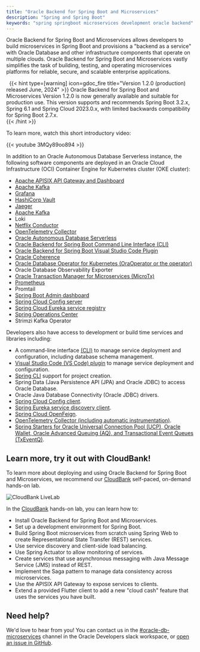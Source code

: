 ```yaml
---
title: "Oracle Backend for Spring Boot and Microservices"
description: "Spring and Spring Boot"
keywords: "spring springboot microservices development oracle backend"
---
```


Oracle Backend for Spring Boot and Microservices allows developers to build microservices in Spring Boot and provisions a "backend as a service" with Oracle Database and other infrastructure components that operate on multiple clouds. Oracle Backend for Spring Boot and Microservices vastly simplifies the task of building, testing, and operating microservices platforms for reliable, secure, and scalable enterprise applications.

&nbsp;
{{< hint type=[warning] icon=gdoc_fire title="Version 1.2.0 (production) released June, 2024" >}}
 Oracle Backend for Spring Boot and Microservices Version 1.2.0 is now generally available and suitable for production use. This version supports and recommends Spring Boot 3.2.x, Spring 6.1 and Spring Cloud 2023.0.x, with limited backwards compatibility for Spring Boot 2.7.x.  
{{< /hint >}}
&nbsp;

To learn more, watch this short introductory video:

{{< youtube 3MQy89oo894 >}}

In addition to an Oracle Autonomous Database Serverless instance, the following software components are deployed in an Oracle Cloud
Infrastructure (OCI) Container Engine for Kubernetes cluster (OKE cluster):

- [Apache APISIX API Gateway and Dashboard](platform/apigw/)
- [Apache Kafka](https://kafka.apache.org/)
- [Grafana](observability/metrics/)
- [HashiCorp Vault](platform/vault/)
- [Jaeger](observability/tracing/)
- [Apache Kafka](https://kafka.apache.org)
- Loki
- [Netflix Conductor](platform/conductor/)
- [OpenTelemetry Collector](observability/tracing/)
- [Oracle Autonomous Database Serverless](database/)
- [Oracle Backend for Spring Boot Command Line Interface (CLI)](development/cli/)
- [Oracle Backend for Spring Boot Visual Studio Code Plugin](platform/vscode-plugin/)
- [Oracle Coherence](https://docs.oracle.com/en/middleware/standalone/coherence/)
- [Oracle Database Operator for Kubernetes (OraOperator or the operator)](https://github.com/oracle/oracle-database-operator)
- Oracle Database Observability Exporter
- [Oracle Transaction Manager for Microservices (MicroTx)](platform/microtx/)
- [Prometheus](observability/metrics/)
- Promtail
- [Spring Boot Admin dashboard](platform/spring-admin/)
- [Spring Cloud Config server](platform/config/)
- [Spring Cloud Eureka service registry](platform/eureka/)
- [Spring Operations Center](platform/soc/)
- Strimzi Kafka Operator

Developers also have access to development or build time services and libraries including:

- A command-line interface [(CLI)](development/cli/) to manage service deployment and configuration, including database schema management.
- [Visual Studio Code (VS Code) plugin](platform/vscode-plugin/) to manage service deployment and configuration.
- [Spring CLI](https://spring.io/projects/spring-cli) support for project creation.
- Spring Data (Java Persistence API (JPA) and Oracle JDBC) to access Oracle Database.
- Oracle Java Database Connectivity (Oracle JDBC) drivers.
- [Spring Cloud Config client](platform/config/).
- [Spring Eureka service discovery client](platform/eureka/).
- [Spring Cloud OpenFeign](https://spring.io/projects/spring-cloud-openfeign).
- [OpenTelemetry Collector (including automatic instrumentation)](observability/tracing/).
- [Spring Starters for Oracle Universal Connection Pool (UCP), Oracle Wallet, Oracle Advanced Queuing (AQ), and Transactional Event Queues (TxEventQ)](starters/).

## Learn more, try it out with CloudBank!

To learn more about deploying and using Oracle Backend for Spring Boot and Microservices, we recommend our
[CloudBank](https://bit.ly/CloudBankOnOBaaS) self-paced, on-demand hands-on lab.

![CloudBank LiveLab](./cloudbank-hol.png)

In the [CloudBank](https://bit.ly/CloudBankOnOBaaS) hands-on lab, you can learn how to:

- Install Oracle Backend for Spring Boot and Microservices.
- Set up a development environment for Spring Boot.
- Build Spring Boot microservices from scratch using Spring Web to create
  Representational State Transfer (REST) services.
- Use service discovery and client-side load balancing.
- Use Spring Actuator to allow monitoring of services.
- Create services that use asynchronous messaging with Java Message Service (JMS) instead of REST.
- Implement the Saga pattern to manage data consistency across microservices.
- Use the APISIX API Gateway to expose services to clients.
- Extend a provided Flutter client to add a new "cloud cash" feature that uses the services you have built.

## Need help?

We'd love to hear from you!  You can contact us in the
[#oracle-db-microservices](https://oracledevs.slack.com/archives/C06L9CDGR6Z) channel in the
Oracle Developers slack workspace, or [open an issue in GitHub](https://github.com/oracle/microservices-datadriven/issues/new).
